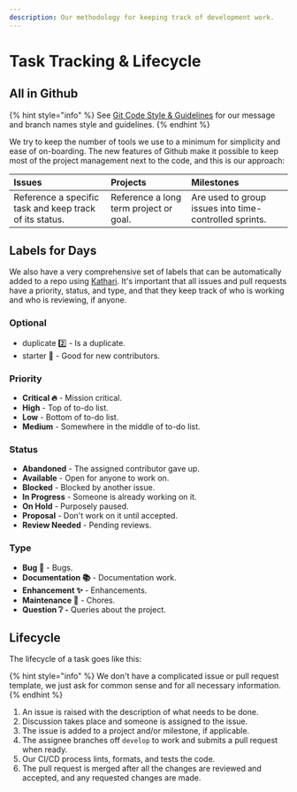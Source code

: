 ```yaml
---
description: Our methodology for keeping track of development work.
---
```


# Task Tracking & Lifecycle

## All in Github

{% hint style="info" %}
See [Git Code Style & Guidelines](../code-style-and-guidelines/git.md) for our message and branch names style and guidelines.
{% endhint %}

We try to keep the number of tools we use to a minimum for simplicity and ease of on-boarding. The new features of Github make it possible to keep most of the project management next to the code, and this is our approach:

| Issues | Projects | Milestones |
| :--- | :--- | :--- |
| Reference a specific task and keep track of its status. | Reference a long term project or goal. | Are used to group issues into time-controlled sprints. |

## Labels for Days

We also have a very comprehensive set of labels that can be automatically added to a repo using [Kathari](). It's important that all issues and pull requests have a priority, status, and type, and that they keep track of who is working and who is reviewing, if anyone.

### **Optional**

* duplicate 2️⃣ - Is a duplicate.
* starter 🍼 - Good for new contributors.

### **Priority**

* **Critical 🔥** - Mission critical.
* **High** - Top of to-do list.
* **Low** - Bottom of to-do list.
* **Medium** - Somewhere in the middle of to-do list.

### Status

* **Abandoned** - The assigned contributor gave up.
* **Available** - Open for anyone to work on.
* **Blocked** - Blocked by another issue.
* **In Progress** - Someone is already working on it.
* **On Hold** - Purposely paused.
* **Proposal** - Don't work on it until accepted.
* **Review Needed** - Pending reviews.

### Type

* **Bug 🐛** - Bugs.
* **Documentation 📚** - Documentation work.
* **Enhancement ✨** - Enhancements.
* **Maintenance 🚧** - Chores.
* **Question ❔ -** Queries about the project.

## Lifecycle

The lifecycle of a task goes like this:

{% hint style="info" %}
We don't have a complicated issue or pull request template, we just ask for common sense and for all necessary information.
{% endhint %}

1. An issue is raised with the description of what needs to be done.
2. Discussion takes place and someone is assigned to the issue.
3. The issue is added to a project and/or milestone, if applicable.
4. The assignee branches off `develop` to work and submits a pull request when ready.
5. Our CI/CD process lints, formats, and tests the code.
6. The pull request is merged after all the changes are reviewed and accepted, and any requested changes are made.



